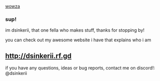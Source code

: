 [wowza](http://dsinkerii.rf.gd/pfpnew.gif?width=293&height=293)

### sup!

im dsinkerii, that one fella who makes stuff, thanks for stopping by!

you can check out my awesome website i have that explains who i am

## http://dsinkerii.rf.gd

if you have any questions, ideas or bug reports, contact me on discord!: @dsinkerii
